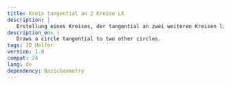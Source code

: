 ```yaml
---
title: Kreis tangential an 2 Kreise LX
description: |
   Erstellung eines Kreises, der tangential an zwei weiteren Kreisen liegt.
description_en: |
   Draws a circle tangential to two other circles.
tags: 2D Helfer
version: 1.0
compat: 24
lang: de
dependency: BasicGeometry
---
```

